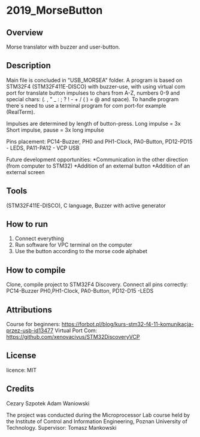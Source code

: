 # 2019_MorseButton
## Overview
Morse translator with buzzer and user-button.

## Description
Main file is concluded in "USB_MORSEA" folder. A program is based on STM32F4 (STM32F411E-DISCO) with buzzer-use, with using virtual com port for translate button impulses to chars from A-Z, numbers 0-9 and special chars: (. , " _ : ; ? ! - + / ( ) = @ and space). To handle program there`s need to use a terminal program for com port-for example (RealTerm).

Impulses are determined by length of button-press. Long impulse = 3x Short impulse, pause = 3x long impulse

Pins placement: PC14-Buzzer, PH0 and PH1-Clock, PA0-Button, PD12-PD15 - LEDS, PA11-PA12 - VCP USB

Future development opportunities:
*Communication in the other direction (from computer to STM32)
*Addition of an external button
*Addition of an external screen

## Tools
(STM32F411E-DISCO), C language, Buzzer with active generator

## How to run
1. Connect everything
2. Run software for VPC terminal on the computer
3. Use the button according to the morse code alphabet

## How to compile
Clone, compile project to STM32F4 Discovery.
Connect all pins correctly: PC14-Buzzer PH0,PH1-Clock, PA0-Button, PD12-D15 -LEDS 

## Attributions
Course for beginners:
https://forbot.pl/blog/kurs-stm32-f4-11-komunikacja-przez-usb-id13477
Virtual Port Com:
https://github.com/xenovacivus/STM32DiscoveryVCP

## License
licence: MIT

## Credits
Cezary Szpotek
Adam Waniowski

The project was conducted during the Microprocessor Lab course held by the Institute of Control and Information Engineering, Poznan University of Technology. Supervisor: Tomasz Mankowski
